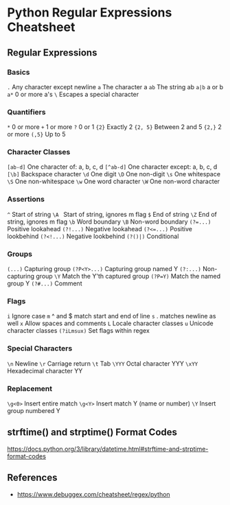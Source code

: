 # Python Regular Expressions Cheatsheet

## Regular Expressions

### Basics
`.`           Any character except newline
`a`           The character a
`ab`          The string ab
`a|b`         a or b
`a*`          0 or more a's
`\`           Escapes a special character

### Quantifiers
`*`           0 or more
`+`           1 or more
`?`           0 or 1
`{2}`         Exactly 2
`{2, 5}`      Between 2 and 5
`{2,}`        2 or more
`(,5}`        Up to 5

### Character Classes
`[ab-d]`      One character of: a, b, c, d
`[^ab-d]`     One character except: a, b, c, d
`[\b]`        Backspace character
`\d`          One digit
`\D`          One non-digit
`\s`          One whitespace
`\S`          One non-whitespace
`\w`          One word character
`\W`          One non-word character

### Assertions
`^`           Start of string
`\A `         Start of string, ignores m flag
`$`           End of string
`\Z`          End of string, ignores m flag
`\b`          Word boundary
`\B`          Non-word boundary
`(?=...)`     Positive lookahead
`(?!...)`     Negative lookahead
`(?<=...)`    Positive lookbehind
`(?<!...)`    Negative lookbehind
`(?()|)`      Conditional

### Groups
`(...)`       Capturing group
`(?P<Y>...)`  Capturing group named Y
`(?:...)`     Non-capturing group
`\Y`          Match the Y'th captured group
`(?P=Y)`      Match the named group Y
`(?#...)`     Comment

### Flags
`i`           Ignore case
`m`           ^ and $ match start and end of line
`s`           . matches newline as well
`x`           Allow spaces and comments
`L`           Locale character classes
`u`           Unicode character classes
`(?iLmsux)`   Set flags within regex

### Special Characters
`\n`          Newline
`\r`          Carriage return
`\t`          Tab
`\YYY`        Octal character YYY
`\xYY`        Hexadecimal character YY

### Replacement
`\g<0>`       Insert entire match
`\g<Y>`       Insert match Y (name or number)
`\Y`          Insert group numbered Y


## strftime() and strptime() Format Codes
https://docs.python.org/3/library/datetime.html#strftime-and-strptime-format-codes


## References
* https://www.debuggex.com/cheatsheet/regex/python
